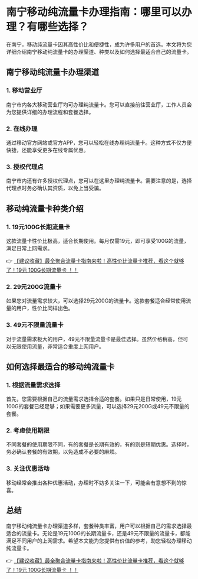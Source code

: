 # 南宁移动纯流量卡办理指南：哪里可以办理？有哪些选择？

在南宁，移动纯流量卡因其高性价比和便捷性，成为许多用户的首选。本文将为您详细介绍南宁移动纯流量卡的办理渠道、种类以及如何选择最适合自己的流量卡。

## 南宁移动纯流量卡办理渠道

### 1. 移动营业厅
南宁市内各大移动营业厅均可办理纯流量卡。您可以直接前往营业厅，工作人员会为您提供详细的办理流程和套餐选择。

### 2. 在线办理
通过移动官方网站或官方APP，您可以轻松在线办理纯流量卡。这种方式不仅方便快捷，还能享受更多在线专属优惠。

### 3. 授权代理点
南宁市内还有许多授权代理点，您可以在这里办理纯流量卡。需要注意的是，选择代理点时务必确认其资质，以免上当受骗。

## 移动纯流量卡种类介绍

### 1. 19元100G长期流量卡
这款流量卡性价比极高，适合长期使用。每月仅需19元，即可享受100G的流量，满足日常上网需求。

👉 [【建议收藏】最全聚合流量卡指南来啦！高性价比流量卡推荐，看这个就够了！19元 100G长期流量卡 ！！](https://bit.ly/Liuliangka)

### 2. 29元200G流量卡
如果您对流量需求较大，可以选择29元200G的流量卡。这款套餐适合经常使用流量的用户，性价比同样出色。

### 3. 49元不限量流量卡
对于流量需求极大的用户，49元不限量流量卡是最佳选择。虽然价格稍高，但可以无限使用流量，非常适合重度上网用户。

## 如何选择最适合的移动纯流量卡

### 1. 根据流量需求选择
首先，您需要根据自己的流量需求选择合适的套餐。如果只是日常使用，19元100G的套餐已经足够；如果需要更多流量，可以选择29元200G或49元不限量的套餐。

### 2. 考虑使用期限
不同套餐的使用期限不同，有的套餐是长期有效的，有的则是短期优惠。选择时，务必确认套餐的有效期，以免造成不必要的麻烦。

### 3. 关注优惠活动
移动经常会推出各种优惠活动，办理时不妨多关注一下，可能会有意想不到的惊喜。

## 总结

南宁移动纯流量卡办理渠道多样，套餐种类丰富，用户可以根据自己的需求选择最适合的流量卡。无论是19元100G的长期流量卡，还是49元不限量的流量卡，都能满足不同用户的上网需求。希望本文能为您提供有价值的参考，助您轻松办理移动纯流量卡。

👉 [【建议收藏】最全聚合流量卡指南来啦！高性价比流量卡推荐，看这个就够了！19元 100G长期流量卡 ！！](https://bit.ly/Liuliangka)
